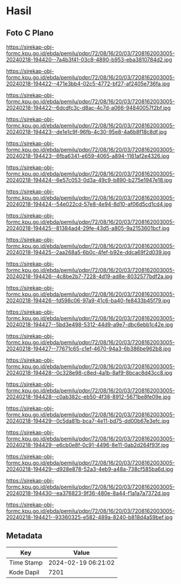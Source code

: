 # Hasil

## Foto C Plano

https://sirekap-obj-formc.kpu.go.id/ebda/pemilu/pdpr/72/08/16/20/03/7208162003005-20240218-194420--7a4b3f41-03c8-4890-b953-eba3810784d2.jpg

https://sirekap-obj-formc.kpu.go.id/ebda/pemilu/pdpr/72/08/16/20/03/7208162003005-20240218-194422--471e3bb4-02c5-4772-bf27-af2405e736fa.jpg

https://sirekap-obj-formc.kpu.go.id/ebda/pemilu/pdpr/72/08/16/20/03/7208162003005-20240218-194422--6dcdfc3c-d8ac-4c7d-a066-94840057f2bf.jpg

https://sirekap-obj-formc.kpu.go.id/ebda/pemilu/pdpr/72/08/16/20/03/7208162003005-20240218-194423--de1e1c9f-96fb-4c30-95e8-4a6b8f18c8df.jpg

https://sirekap-obj-formc.kpu.go.id/ebda/pemilu/pdpr/72/08/16/20/03/7208162003005-20240218-194423--6fba6341-e659-4065-a894-1161af2e4326.jpg

https://sirekap-obj-formc.kpu.go.id/ebda/pemilu/pdpr/72/08/16/20/03/7208162003005-20240218-194424--6e57c053-0d3a-49c9-b890-b275e1947e18.jpg

https://sirekap-obj-formc.kpu.go.id/ebda/pemilu/pdpr/72/08/16/20/03/7208162003005-20240218-194424--54e022cd-57e8-4e94-8d10-af06d5cd1cd4.jpg

https://sirekap-obj-formc.kpu.go.id/ebda/pemilu/pdpr/72/08/16/20/03/7208162003005-20240218-194425--81384ad4-29fe-43d5-a805-9a2153601bcf.jpg

https://sirekap-obj-formc.kpu.go.id/ebda/pemilu/pdpr/72/08/16/20/03/7208162003005-20240218-194425--2aa268a5-6b0c-4fef-b92e-ddca69f2d039.jpg

https://sirekap-obj-formc.kpu.go.id/ebda/pemilu/pdpr/72/08/16/20/03/7208162003005-20240218-194426--4c8be2b7-7228-4d19-ad8e-8032577bdf2a.jpg

https://sirekap-obj-formc.kpu.go.id/ebda/pemilu/pdpr/72/08/16/20/03/7208162003005-20240218-194426--fd598c06-97a9-41c6-ba40-fe8433b45f79.jpg

https://sirekap-obj-formc.kpu.go.id/ebda/pemilu/pdpr/72/08/16/20/03/7208162003005-20240218-194427--5bd3e498-5312-44d9-a9e7-dbc6ebb1c42e.jpg

https://sirekap-obj-formc.kpu.go.id/ebda/pemilu/pdpr/72/08/16/20/03/7208162003005-20240218-194427--77671c65-c1ef-4670-94a3-6b386be962b8.jpg

https://sirekap-obj-formc.kpu.go.id/ebda/pemilu/pdpr/72/08/16/20/03/7208162003005-20240218-194428--0c328e98-c8ed-4a1b-8af9-8bcac8d43cc8.jpg

https://sirekap-obj-formc.kpu.go.id/ebda/pemilu/pdpr/72/08/16/20/03/7208162003005-20240218-194428--c0ab382c-eb50-4f38-8912-5671be8fe09e.jpg

https://sirekap-obj-formc.kpu.go.id/ebda/pemilu/pdpr/72/08/16/20/03/7208162003005-20240218-194429--0c5da81b-bca7-4e11-bd75-dd00b67e3efc.jpg

https://sirekap-obj-formc.kpu.go.id/ebda/pemilu/pdpr/72/08/16/20/03/7208162003005-20240218-194429--e6cb0e8f-0c91-4496-8e11-0ab2d264f93f.jpg

https://sirekap-obj-formc.kpu.go.id/ebda/pemilu/pdpr/72/08/16/20/03/7208162003005-20240218-194429--d928e878-52a3-4eb9-a48a-738cf585ba6d.jpg

https://sirekap-obj-formc.kpu.go.id/ebda/pemilu/pdpr/72/08/16/20/03/7208162003005-20240218-194430--ea376823-9f36-480e-8a44-f1a1a7a7372d.jpg

https://sirekap-obj-formc.kpu.go.id/ebda/pemilu/pdpr/72/08/16/20/03/7208162003005-20240218-194421--93360325-e582-489a-8240-b818d4a59bef.jpg


## Metadata

| Key        | Value               |
| ---------- | ------------------- |
| Time Stamp | 2024-02-19 06:21:02 |
| Kode Dapil | 7201                |




